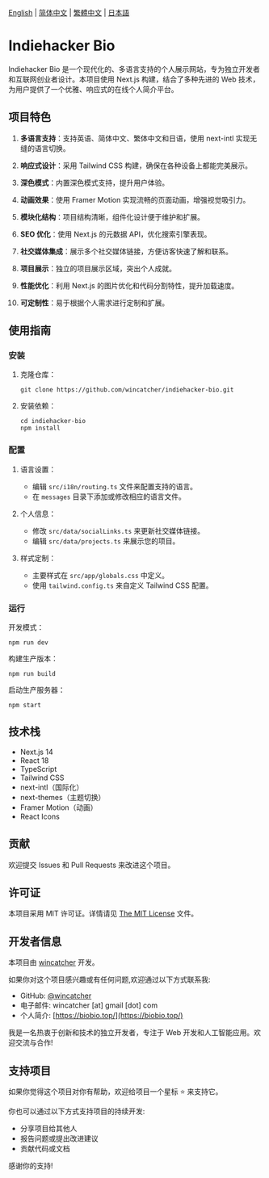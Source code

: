 [English](README.md) | [简体中文](README-CN.md) | [繁體中文](README-Hant.md) | [日本語](README-JA.md)

# Indiehacker Bio

Indiehacker Bio 是一个现代化的、多语言支持的个人展示网站，专为独立开发者和互联网创业者设计。本项目使用 Next.js 构建，结合了多种先进的 Web 技术，为用户提供了一个优雅、响应式的在线个人简介平台。

## 项目特色

1. **多语言支持**：支持英语、简体中文、繁体中文和日语，使用 next-intl 实现无缝的语言切换。

2. **响应式设计**：采用 Tailwind CSS 构建，确保在各种设备上都能完美展示。

3. **深色模式**：内置深色模式支持，提升用户体验。

4. **动画效果**：使用 Framer Motion 实现流畅的页面动画，增强视觉吸引力。

5. **模块化结构**：项目结构清晰，组件化设计便于维护和扩展。

6. **SEO 优化**：使用 Next.js 的元数据 API，优化搜索引擎表现。

7. **社交媒体集成**：展示多个社交媒体链接，方便访客快速了解和联系。

8. **项目展示**：独立的项目展示区域，突出个人成就。

9. **性能优化**：利用 Next.js 的图片优化和代码分割特性，提升加载速度。

10. **可定制性**：易于根据个人需求进行定制和扩展。

## 使用指南

### 安装

1. 克隆仓库：
   ```
   git clone https://github.com/wincatcher/indiehacker-bio.git
   ```

2. 安装依赖：
   ```
   cd indiehacker-bio
   npm install
   ```

### 配置

1. 语言设置：
   - 编辑 `src/i18n/routing.ts` 文件来配置支持的语言。
   - 在 `messages` 目录下添加或修改相应的语言文件。

2. 个人信息：
   - 修改 `src/data/socialLinks.ts` 来更新社交媒体链接。
   - 编辑 `src/data/projects.ts` 来展示您的项目。

3. 样式定制：
   - 主要样式在 `src/app/globals.css` 中定义。
   - 使用 `tailwind.config.ts` 来自定义 Tailwind CSS 配置。

### 运行

开发模式：
```
npm run dev
```

构建生产版本：
```
npm run build
```

启动生产服务器：
```
npm start
```

## 技术栈

- Next.js 14
- React 18
- TypeScript
- Tailwind CSS
- next-intl（国际化）
- next-themes（主题切换）
- Framer Motion（动画）
- React Icons

## 贡献

欢迎提交 Issues 和 Pull Requests 来改进这个项目。

## 许可证

本项目采用 MIT 许可证。详情请见 [The MIT License](https://opensource.org/license/MIT) 文件。

## 开发者信息

本项目由 [wincatcher](https://github.com/wincatcher) 开发。

如果你对这个项目感兴趣或有任何问题,欢迎通过以下方式联系我:

- GitHub: [@wincatcher](https://github.com/wincatcher)
- 电子邮件: wincatcher [at] gmail [dot] com
- 个人简介: [https://biobio.top/](https://biobio.top/)

我是一名热衷于创新和技术的独立开发者，专注于 Web 开发和人工智能应用。欢迎交流与合作!

## 支持项目

如果你觉得这个项目对你有帮助，欢迎给项目一个星标 ⭐️ 来支持它。

你也可以通过以下方式支持项目的持续开发:

- 分享项目给其他人
- 报告问题或提出改进建议
- 贡献代码或文档

感谢你的支持!
